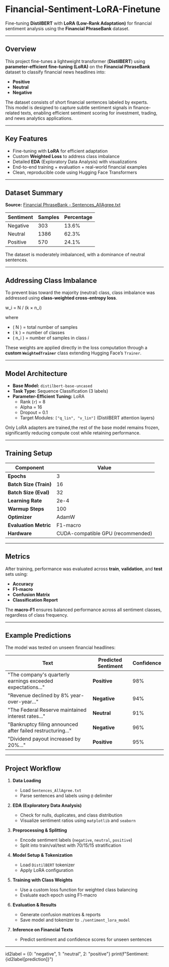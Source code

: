 # Financial-Sentiment-LoRA-Finetune

Fine-tuning **DistilBERT** with **LoRA (Low-Rank Adaptation)** for financial sentiment analysis using the **Financial PhraseBank** dataset.

---

##  Overview  
This project fine-tunes a lightweight transformer (**DistilBERT**) using **parameter-efficient fine-tuning (LoRA)** on the **Financial PhraseBank** dataset to classify financial news headlines into:
- **Positive**
- **Neutral**
- **Negative**

The dataset consists of short financial sentences labeled by experts.  
This model is designed to capture subtle sentiment signals in finance-related texts, enabling efficient sentiment scoring for investment, trading, and news analytics applications.

---

##  Key Features  
- Fine-tuning with **LoRA** for efficient adaptation  
- Custom **Weighted Loss** to address class imbalance  
- Detailed **EDA** (Exploratory Data Analysis) with visualizations  
- End-to-end training + evaluation + real-world financial examples  
- Clean, reproducible code using Hugging Face Transformers  

---

## Dataset Summary  
**Source:** [Financial PhraseBank - Sentences_AllAgree.txt](https://huggingface.co/datasets/takala/financial_phrasebank)

| Sentiment | Samples | Percentage |
|------------|----------|-------------|
| Negative   | 303      | 13.6%       |
| Neutral    | 1386     | 62.3%       |
| Positive   | 570      | 24.1%       |

The dataset is moderately imbalanced, with a dominance of neutral sentences.

---

## Addressing Class Imbalance  
To prevent bias toward the majority (neutral) class, class imbalance was addressed using **class-weighted cross-entropy loss**.

w_i = N / (k × n_i)

where  
- \( N \) = total number of samples  
- \( k \) = number of classes  
- \( n_i \) = number of samples in class *i*

These weights are applied directly in the loss computation through a **custom `WeightedTrainer`** class extending Hugging Face’s `Trainer`.

---

##  Model Architecture  
- **Base Model:** `distilbert-base-uncased`  
- **Task Type:** Sequence Classification (3 labels)  
- **Parameter-Efficient Tuning:** LoRA  
  - Rank (`r`) = 8  
  - Alpha = 16  
  - Dropout = 0.1  
  - Target Modules: `["q_lin", "v_lin"]` (DistilBERT attention layers)

Only LoRA adapters are trained,the rest of the base model remains frozen, significantly reducing compute cost while retaining performance.

---

## Training Setup

| Component | Value |
|------------|--------|
| **Epochs** | 3 |
| **Batch Size (Train)** | 16 |
| **Batch Size (Eval)** | 32 |
| **Learning Rate** | 2e-4 |
| **Warmup Steps** | 100 |
| **Optimizer** | AdamW |
| **Evaluation Metric** | F1-macro |
| **Hardware** | CUDA-compatible GPU (recommended) |

---

## Metrics
After training, performance was evaluated across **train**, **validation**, and **test** sets using:
- **Accuracy**
- **F1-macro**
- **Confusion Matrix**
- **Classification Report**

The **macro-F1** ensures balanced performance across all sentiment classes, regardless of class frequency.

---

## Example Predictions
The model was tested on unseen financial headlines:

| Text | Predicted Sentiment | Confidence |
|------|----------------------|-------------|
| "The company's quarterly earnings exceeded expectations..." | **Positive** | 98% |
| "Revenue declined by 8% year-over-year..." | **Negative** | 94% |
| "The Federal Reserve maintained interest rates..." | **Neutral** | 91% |
| "Bankruptcy filing announced after failed restructuring..." | **Negative** | 96% |
| "Dividend payout increased by 20%..." | **Positive** | 95% |

---

##  Project Workflow

1. **Data Loading**  
   - Load `Sentences_AllAgree.txt`  
   - Parse sentences and labels using `@` delimiter  

2. **EDA (Exploratory Data Analysis)**  
   - Check for nulls, duplicates, and class distribution  
   - Visualize sentiment ratios using `matplotlib` and `seaborn`

3. **Preprocessing & Splitting**  
   - Encode sentiment labels (`negative`, `neutral`, `positive`)  
   - Split into train/val/test with 70/15/15 stratification  

4. **Model Setup & Tokenization**  
   - Load `DistilBERT` tokenizer  
   - Apply LoRA configuration  

5. **Training with Class Weights**  
   - Use a custom loss function for weighted class balancing  
   - Evaluate each epoch using F1-macro  

6. **Evaluation & Results**  
   - Generate confusion matrices & reports  
   - Save model and tokenizer to `./sentiment_lora_model`  

7. **Inference on Financial Texts**  
   - Predict sentiment and confidence scores for unseen sentences  

---
id2label = {0: "negative", 1: "neutral", 2: "positive"}
print(f"Sentiment: {id2label[prediction]}")
